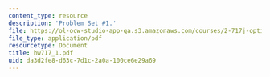 ```yaml
---
content_type: resource
description: 'Problem Set #1.'
file: https://ol-ocw-studio-app-qa.s3.amazonaws.com/courses/2-717j-optical-engineering-spring-2002/da3d2fe8d63c7d1c2a0a100ce6e29a69_hw717_1.pdf
file_type: application/pdf
resourcetype: Document
title: hw717_1.pdf
uid: da3d2fe8-d63c-7d1c-2a0a-100ce6e29a69
---
```

